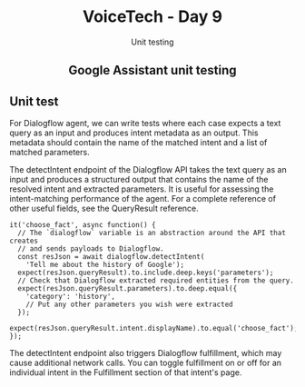 <div align="center">
  <h1>VoiceTech - Day 9</h1>
  <p>Unit testing</p>
</div>

<h2 align="center">Google Assistant unit testing</h2>

## Unit test

For Dialogflow agent, we can write tests where each case expects a text query as an input and produces intent metadata as an output. This metadata should contain the name of the matched intent and a list of matched parameters.

The detectIntent endpoint of the Dialogflow API takes the text query as an input and produces a structured output that contains the name of the resolved intent and extracted parameters. It is useful for assessing the intent-matching performance of the agent. For a complete reference of other useful fields, see the QueryResult reference.

```
it('choose_fact', async function() {
  // The `dialogflow` variable is an abstraction around the API that creates
  // and sends payloads to Dialogflow.
  const resJson = await dialogflow.detectIntent(
    'Tell me about the history of Google');
  expect(resJson.queryResult).to.include.deep.keys('parameters');
  // Check that Dialogflow extracted required entities from the query.
  expect(resJson.queryResult.parameters).to.deep.equal({
    'category': 'history',
    // Put any other parameters you wish were extracted
  });
  expect(resJson.queryResult.intent.displayName).to.equal('choose_fact');
});
```

The detectIntent endpoint also triggers Dialogflow fulfillment, which may cause additional network calls. You can toggle fulfillment on or off for an individual intent in the Fulfillment section of that intent's page.